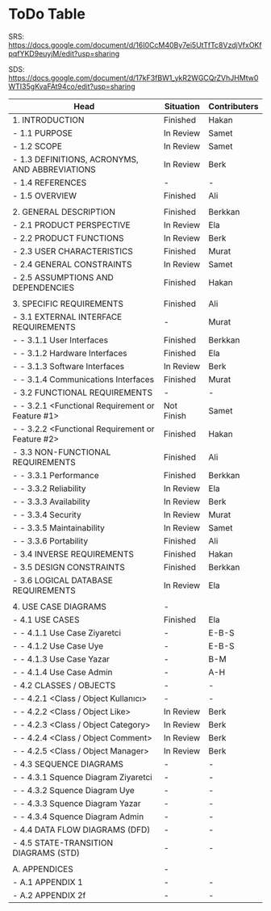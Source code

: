 # ToDo Table

SRS: https://docs.google.com/document/d/16I0CcM40By7ei5UtTfTc8VzdjVfxOKfpqfYKD9euyjM/edit?usp=sharing

SDS: https://docs.google.com/document/d/17kF3fBW1_ykR2WGCQrZVhJHMtw0WTI35gKvaFAt94co/edit?usp=sharing


|Head                                               |Situation|Contributers|
|---------------------------------------------------|---------|------------|
|1. INTRODUCTION|Finished|Hakan|
| - 1.1 PURPOSE|In Review|Samet|
| - 1.2 SCOPE|In Review|Samet|
| - 1.3 DEFINITIONS, ACRONYMS, AND ABBREVIATIONS|In Review|Berk|
| - 1.4 REFERENCES|-|-|
| - 1.5 OVERVIEW|Finished|Ali|
||||
| 2. GENERAL DESCRIPTION|Finished|Berkkan|
| - 2.1 PRODUCT PERSPECTIVE|In Review|Ela|
| - 2.2 PRODUCT FUNCTIONS|In Review|Berk|
| - 2.3 USER CHARACTERISTICS|Finished|Murat|
| - 2.4 GENERAL CONSTRAINTS|In Review|Samet|
| - 2.5 ASSUMPTIONS AND DEPENDENCIES|Finished|Hakan|
||||
| 3. SPECIFIC REQUIREMENTS|Finished|Ali|
| - 3.1 EXTERNAL INTERFACE REQUIREMENTS|-|Murat|
| - - 3.1.1 User Interfaces|Finished|Berkkan|
| - - 3.1.2 Hardware Interfaces|Finished|Ela|
| - - 3.1.3 Software Interfaces|In Review|Berk|
| - - 3.1.4 Communications Interfaces|Finished|Murat|
| - 3.2 FUNCTIONAL REQUIREMENTS|-|-|
| - - 3.2.1 <Functional Requirement or Feature #1>|Not Finish|Samet|
| - - 3.2.2 <Functional Requirement or Feature #2>|Finished|Hakan|
| - 3.3 NON-FUNCTIONAL REQUIREMENTS|Finished|Ali|
| - - 3.3.1 Performance|Finished|Berkkan|
| - - 3.3.2 Reliability|In Review|Ela|
| - - 3.3.3 Availability|In Review|Berk|
| - - 3.3.4 Security|In Review|Murat|
| - - 3.3.5 Maintainability|In Review|Samet|
| - - 3.3.6 Portability|Finished|Ali|
| - 3.4 INVERSE REQUIREMENTS|Finished|Hakan|
| - 3.5 DESIGN CONSTRAINTS|Finished|Berkkan|
| - 3.6 LOGICAL DATABASE REQUIREMENTS|In Review|Ela|
||||
| 4. USE CASE DIAGRAMS|-||
| - 4.1 USE CASES|Finished|Ela|
| - - 4.1.1 Use Case Ziyaretci|-|E-B-S|
| - - 4.1.2 Use Case Uye|-|E-B-S|
| - - 4.1.3 Use Case Yazar|-|B-M|
| - - 4.1.4 Use Case Admin|-|A-H|
| - 4.2 CLASSES / OBJECTS|-|-|
| - - 4.2.1 <Class / Object Kullanıcı>|-|-|
| - - 4.2.2 <Class / Object Like>|In Review|Berk|
| - - 4.2.3 <Class / Object Category>|In Review|Berk|
| - - 4.2.4 <Class / Object Comment>|In Review|Berk|
| - - 4.2.5 <Class / Object Manager>|In Review|Berk|
| - 4.3 SEQUENCE DIAGRAMS|-|-|
| - - 4.3.1 Squence Diagram Ziyaretci|-|-|
| - - 4.3.2 Squence Diagram Uye|-|-|
| - - 4.3.3 Squence Diagram Yazar|-|-|
| - - 4.3.4 Squence Diagram Admin|-|-|
| - 4.4 DATA FLOW DIAGRAMS (DFD)|-|-|
| - 4.5 STATE-TRANSITION DIAGRAMS (STD)|-|-|
||||
| A. APPENDICES|-||
| - A.1 APPENDIX 1|-|-|
| - A.2 APPENDIX 2f|-|-|
